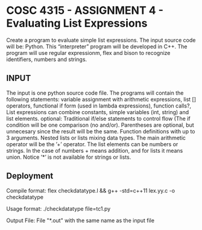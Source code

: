 # COSC 4315 - ASSIGNMENT 4 - Evaluating List Expressions

Create a program to evaluate simple list expressions. The input source code will be: Python. This “interpreter” program will be developed in C++.
The program will use regular expressionm, flex and bison to recognize identifiers, numbers and strings. 

## INPUT

The input is one python source code file. The programs will contain the following statements: variable assignment with arithmetic expressions, list [] operators, functional if form (used in lambda expressions), function calls?,
List expressions can combine constants, simple variables (int, string) and list elements.
optional: Traditional if/else statements to control flow (The if condition will be one comparison (no and/or). Parentheses are optional, but unnecesary since the result will be the same. Function definitions with up to 3 arguments. Nested lists or lists mixing data types.
The main arithmetic operator will be the ’+’ operator. The list elements can be numbers or strings.
In the case of numbers + means addition, and for lists it means union. Notice ’*’ is not available for strings or lists.

## Deployment

Compile format:
flex checkdatatype.l && g++ -std=c++11 lex.yy.c -o checkdatatype

Usage format:
./checkdatatype file=tc1.py

Output File:
File "*.out" with the same name as the input file
